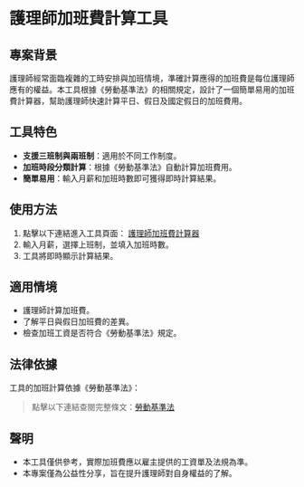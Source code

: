# 護理師加班費計算工具

## 專案背景
護理師經常面臨複雜的工時安排與加班情境，準確計算應得的加班費是每位護理師應有的權益。本工具根據《勞動基準法》的相關規定，設計了一個簡單易用的加班費計算器，幫助護理師快速計算平日、假日及國定假日的加班費用。

## 工具特色
- **支援三班制與兩班制**：適用於不同工作制度。
- **加班時段分類計算**：根據《勞動基準法》自動計算加班費用。
- **簡單易用**：輸入月薪和加班時數即可獲得即時計算結果。

## 使用方法
1. 點擊以下連結進入工具頁面：
   [護理師加班費計算器](https://nursehelper.github.io/overtime-calculator/)
2. 輸入月薪，選擇上班制，並填入加班時數。
3. 工具將即時顯示計算結果。

## 適用情境
- 護理師計算加班費。
- 了解平日與假日加班費的差異。
- 檢查加班工資是否符合《勞動基準法》規定。

## 法律依據
工具的加班計算依據《勞動基準法》：
  > 點擊以下連結查閱完整條文：[勞動基準法](https://law.moj.gov.tw/LawClass/LawAll.aspx?pcode=N0030001)

## 聲明
- 本工具僅供參考，實際加班費應以雇主提供的工資單及法規為準。
- 本專案僅為公益性分享，旨在提升護理師對自身權益的了解。
